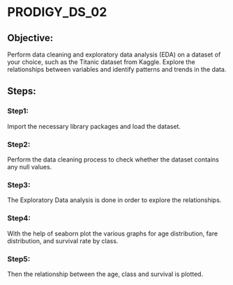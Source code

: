 # PRODIGY_DS_02

## Objective:
Perform data cleaning and exploratory data analysis (EDA) on a dataset of your choice, such as the Titanic dataset from Kaggle. Explore the relationships between variables and identify patterns and trends in the data.

## Steps:

### Step1:
Import the necessary library packages and load the dataset.
### Step2:
Perform the data cleaning process to check whether the dataset contains any null values.
### Step3:
The Exploratory Data analysis is done in order to explore the relationships.
### Step4:
With the help of seaborn plot the various graphs for age distribution, fare distribution, and survival rate by class.
### Step5:
Then the relationship between the age, class and survival is plotted.
